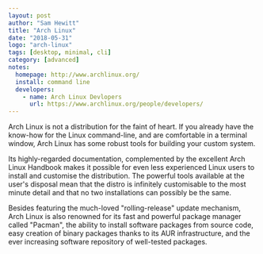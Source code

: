 ```yaml
---
layout: post
author: "Sam Hewitt"
title: "Arch Linux"
date: "2018-05-31"
logo: "arch-linux"
tags: [desktop, minimal, cli]
category: [advanced]
notes:
  homepage: http://www.archlinux.org/
  install: command line
  developers:
    - name: Arch Linux Devlopers
      url: https://www.archlinux.org/people/developers/
---
```


Arch Linux is not a distribution for the faint of heart. If you already have the know-how for the Linux command-line, and are comfortable in a terminal window, Arch Linux has some robust tools for building your custom system.

Its highly-regarded documentation, complemented by the excellent Arch Linux Handbook makes it possible for even less experienced Linux users to install and customise the distribution. The powerful tools available at the user's disposal mean that the distro is infinitely customisable to the most minute detail and that no two installations can possibly be the same.

Besides featuring the much-loved "rolling-release" update mechanism, Arch Linux is also renowned for its fast and powerful package manager called "Pacman", the ability to install software packages from source code, easy creation of binary packages thanks to its AUR infrastructure, and the ever increasing software repository of well-tested packages. 
